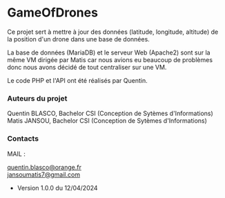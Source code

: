 # GameOfDrones

Ce projet sert à mettre à jour des données (latitude, longitude, altitude) de la position d'un drone dans une base de données.

La base de données (MariaDB) et le serveur Web (Apache2) sont sur la même VM dirigée par Matis car nous avions eu beaucoup de problèmes donc nous avons décidé de tout centraliser sur une VM.

Le code PHP et l'API ont été réalisés par Quentin.


### Auteurs du projet

Quentin BLASCO, Bachelor CSI (Conception de Sytèmes d'Informations)\
Matis JANSOU, Bachelor CSI (Conception de Sytèmes d'Informations)


### Contacts

MAIL :

quentin.blasco@orange.fr\
jansoumatis7@gmail.com


* Version 1.0.0 du 12/04/2024